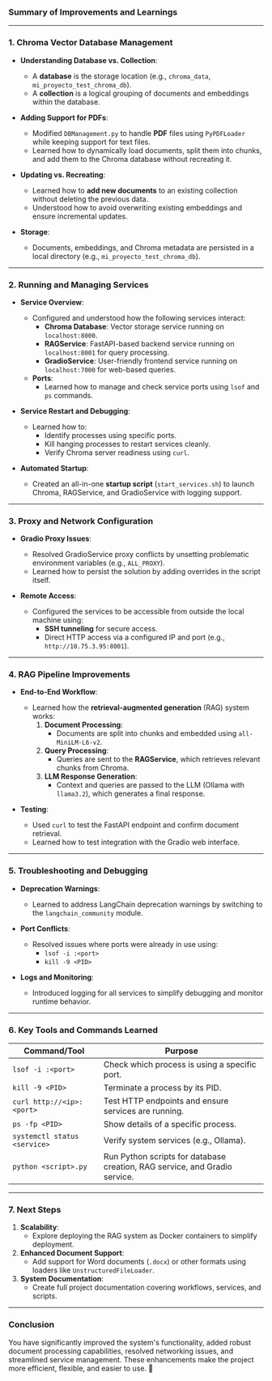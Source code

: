 ### **Summary of Improvements and Learnings**

---

### **1. Chroma Vector Database Management**
- **Understanding Database vs. Collection**:
   - A **database** is the storage location (e.g., `chroma_data`, `mi_proyecto_test_chroma_db`).
   - A **collection** is a logical grouping of documents and embeddings within the database.

- **Adding Support for PDFs**:
   - Modified `DBManagement.py` to handle **PDF** files using `PyPDFLoader` while keeping support for text files.
   - Learned how to dynamically load documents, split them into chunks, and add them to the Chroma database without recreating it.

- **Updating vs. Recreating**:
   - Learned how to **add new documents** to an existing collection without deleting the previous data.
   - Understood how to avoid overwriting existing embeddings and ensure incremental updates.

- **Storage**:
   - Documents, embeddings, and Chroma metadata are persisted in a local directory (e.g., `mi_proyecto_test_chroma_db`).

---

### **2. Running and Managing Services**
- **Service Overview**:
   - Configured and understood how the following services interact:
     - **Chroma Database**: Vector storage service running on `localhost:8000`.
     - **RAGService**: FastAPI-based backend service running on `localhost:8001` for query processing.
     - **GradioService**: User-friendly frontend service running on `localhost:7000` for web-based queries.
   - **Ports**:
     - Learned how to manage and check service ports using `lsof` and `ps` commands.

- **Service Restart and Debugging**:
   - Learned how to:
     - Identify processes using specific ports.
     - Kill hanging processes to restart services cleanly.
     - Verify Chroma server readiness using `curl`.

- **Automated Startup**:
   - Created an all-in-one **startup script** (`start_services.sh`) to launch Chroma, RAGService, and GradioService with logging support.

---

### **3. Proxy and Network Configuration**
- **Gradio Proxy Issues**:
   - Resolved GradioService proxy conflicts by unsetting problematic environment variables (e.g., `ALL_PROXY`).
   - Learned how to persist the solution by adding overrides in the script itself.

- **Remote Access**:
   - Configured the services to be accessible from outside the local machine using:
     - **SSH tunneling** for secure access.
     - Direct HTTP access via a configured IP and port (e.g., `http://10.75.3.95:8001`).

---

### **4. RAG Pipeline Improvements**
- **End-to-End Workflow**:
   - Learned how the **retrieval-augmented generation** (RAG) system works:
     1. **Document Processing**:
        - Documents are split into chunks and embedded using `all-MiniLM-L6-v2`.
     2. **Query Processing**:
        - Queries are sent to the **RAGService**, which retrieves relevant chunks from Chroma.
     3. **LLM Response Generation**:
        - Context and queries are passed to the LLM (Ollama with `llama3.2`), which generates a final response.

- **Testing**:
   - Used `curl` to test the FastAPI endpoint and confirm document retrieval.
   - Learned how to test integration with the Gradio web interface.

---

### **5. Troubleshooting and Debugging**
- **Deprecation Warnings**:
   - Learned to address LangChain deprecation warnings by switching to the `langchain_community` module.

- **Port Conflicts**:
   - Resolved issues where ports were already in use using:
     - `lsof -i :<port>`
     - `kill -9 <PID>`

- **Logs and Monitoring**:
   - Introduced logging for all services to simplify debugging and monitor runtime behavior.

---

### **6. Key Tools and Commands Learned**
| **Command/Tool**               | **Purpose**                                                                 |
|--------------------------------|-----------------------------------------------------------------------------|
| `lsof -i :<port>`              | Check which process is using a specific port.                               |
| `kill -9 <PID>`                | Terminate a process by its PID.                                             |
| `curl http://<ip>:<port>`      | Test HTTP endpoints and ensure services are running.                        |
| `ps -fp <PID>`                 | Show details of a specific process.                                         |
| `systemctl status <service>`   | Verify system services (e.g., Ollama).                                      |
| `python <script>.py`           | Run Python scripts for database creation, RAG service, and Gradio service.  |

---

### **7. Next Steps**
1. **Scalability**:
   - Explore deploying the RAG system as Docker containers to simplify deployment.
2. **Enhanced Document Support**:
   - Add support for Word documents (`.docx`) or other formats using loaders like `UnstructuredFileLoader`.
3. **System Documentation**:
   - Create full project documentation covering workflows, services, and scripts.

---

### **Conclusion**
You have significantly improved the system's functionality, added robust document processing capabilities, resolved networking issues, and streamlined service management. These enhancements make the project more efficient, flexible, and easier to use. 🚀
